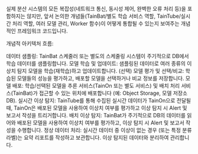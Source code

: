실제 분산 시스템의 모든 복잡성(네트워크 통신, 동시성 제어, 완벽한 오류 처리 등)을 포함하지는 않지만, 앞서 논의한 개념들(TainBat/별도 학습 서비스 역할, TainTube/실시간 처리 역할, 여러 모델 관리, Worker 함수)이 어떻게 통합될 수 있는지 보여주는 개념적인 프레임워크 코드입니다.

개념적 아키텍처 흐름:

데이터 샘플링: TainBat 스케줄러 또는 별도의 스케줄링 시스템이 주기적으로 DB에서 학습 데이터를 샘플링합니다.
모델 학습 및 업데이트: 샘플링된 데이터로 여러 종류의 이상치 탐지 모델을 학습(재학습)하고 업데이트합니다.
(선택) 모델 평가 및 선택/비교: 학습된 모델들의 성능을 평가하고, 배포할 모델을 선택하거나 비교 정보를 저장합니다.
모델 배포: 학습/선택된 모델을 추론 서비스(TainOn 또는 별도 서비스) 및 배치 처리 서비스(TainBat)가 접근할 수 있는 위치에 배포합니다 (예: Object Storage, 모델 저장소 DB).
실시간 이상 탐지: TainTube를 통해 수집된 실시간 데이터가 TainOn으로 전달될 때, TainOn은 배포된 모델을 사용하여 이상치 여부를 평가하고 이상 탐지 시 Alert 및 보고서 작성을 트리거합니다.
배치 이상 탐지: TainBat가 주기적으로 DB의 데이터를 읽어와 배포된 모델을 사용하여 이상치 여부를 평가하고, 이상 탐지 시 Alert 및 보고서 작성을 수행합니다.
정상 데이터 처리: 실시간 데이터 중 이상이 없는 경우 (또는 특정 분류 라벨)는 요약 리포트를 작성하고 보관합니다. 이상 탐지된 데이터와 분리하여 관리합니다.
